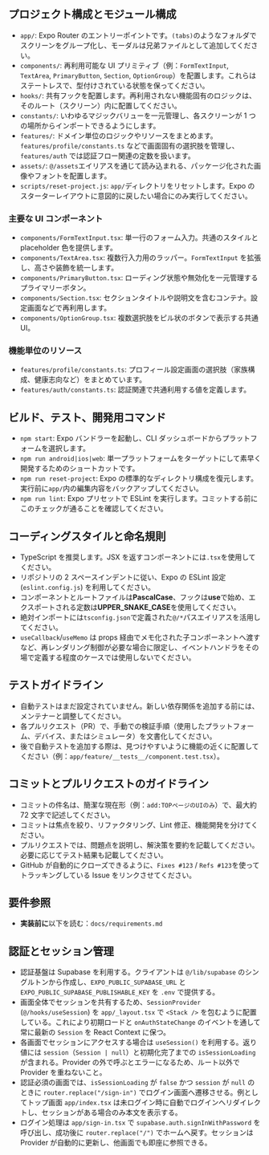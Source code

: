 ## プロジェクト構成とモジュール構成

- `app/`: Expo Router のエントリーポイントです。`(tabs)`のようなフォルダでスクリーンをグループ化し、モーダルは兄弟ファイルとして追加してください。
- `components/`: 再利用可能な UI プリミティブ（例：`FormTextInput`, `TextArea`, `PrimaryButton`, `Section`, `OptionGroup`）を配置します。これらはステートレスで、型付けされている状態を保ってください。
- `hooks/`: 共有フックを配置します。再利用されない機能固有のロジックは、そのルート（スクリーン）内に配置してください。
- `constants/`: いわゆるマジックバリューを一元管理し、各スクリーンが 1 つの場所からインポートできるようにします。
- `features/`: ドメイン単位のロジックやリソースをまとめます。`features/profile/constants.ts` などで画面固有の選択肢を管理し、`features/auth` では認証フロー関連の定数を扱います。
- `assets/`: `@/assets`エイリアスを通じて読み込まれる、パッケージ化された画像やフォントを配置します。
- `scripts/reset-project.js`: `app/`ディレクトリをリセットします。Expo のスターターレイアウトに意図的に戻したい場合にのみ実行してください。

### 主要な UI コンポーネント

- `components/FormTextInput.tsx`: 単一行のフォーム入力。共通のスタイルと placeholder 色を提供します。
- `components/TextArea.tsx`: 複数行入力用のラッパー。`FormTextInput` を拡張し、高さや装飾を統一します。
- `components/PrimaryButton.tsx`: ローディング状態や無効化を一元管理するプライマリーボタン。
- `components/Section.tsx`: セクションタイトルや説明文を含むコンテナ。設定画面などで再利用します。
- `components/OptionGroup.tsx`: 複数選択肢をピル状のボタンで表示する共通 UI。

### 機能単位のリソース

- `features/profile/constants.ts`: プロフィール設定画面の選択肢（家族構成、健康志向など）をまとめています。
- `features/auth/constants.ts`: 認証関連で共通利用する値を定義します。

## ビルド、テスト、開発用コマンド

- `npm start`: Expo バンドラーを起動し、CLI ダッシュボードからプラットフォームを選択します。
- `npm run android|ios|web`: 単一プラットフォームをターゲットにして素早く開発するためのショートカットです。
- `npm run reset-project`: Expo の標準的なディレクトリ構成を復元します。実行前に`app/`内の編集内容をバックアップしてください。
- `npm run lint`: Expo プリセットで ESLint を実行します。コミットする前にこのチェックが通ることを確認してください。

## コーディングスタイルと命名規則

- TypeScript を推奨します。JSX を返すコンポーネントには`.tsx`を使用してください。
- リポジトリの 2 スペースインデントに従い、Expo の ESLint 設定 (`eslint.config.js`) を利用してください。
- コンポーネントとルートファイルは**PascalCase**、フックは**use**で始め、エクスポートされる定数は**UPPER_SNAKE_CASE**を使用してください。
- 絶対インポートには`tsconfig.json`で定義された`@/*`パスエイリアスを活用してください。
- `useCallback`/`useMemo` は props 経由でメモ化された子コンポーネントへ渡すなど、再レンダリング制御が必要な場合に限定し、イベントハンドラをその場で定義する程度のケースでは使用しないでください。

## テストガイドライン

- 自動テストはまだ設定されていません。新しい依存関係を追加する前には、メンテナーと調整してください。
- 各プルリクエスト（PR）で、手動での検証手順（使用したプラットフォーム、デバイス、またはシミュレータ）を文書化してください。
- 後で自動テストを追加する際は、見つけやすいように機能の近くに配置してください（例：`app/feature/__tests__/component.test.tsx`）。

## コミットとプルリクエストのガイドライン

- コミットの件名は、簡潔な現在形（例：`add:TOPページのUIのみ`）で、最大約 72 文字で記述してください。
- コミットは焦点を絞り、リファクタリング、Lint 修正、機能開発を分けてください。
- プルリクエストでは、問題点を説明し、解決策を要約を記載してください。必要に応じてテスト結果も記載してください。
- GitHub が自動的にクローズできるように、`Fixes #123` / `Refs #123`を使ってトラッキングしている Issue をリンクさせてください。

## 要件参照

- **実装前に**以下を読む：`docs/requirements.md`

## 認証とセッション管理

- 認証基盤は Supabase を利用する。クライアントは `@/lib/supabase` のシングルトンから作成し、`EXPO_PUBLIC_SUPABASE_URL` と `EXPO_PUBLIC_SUPABASE_PUBLISHABLE_KEY` を `.env` で提供する。
- 画面全体でセッションを共有するため、`SessionProvider` (`@/hooks/useSession`) を `app/_layout.tsx` で `<Stack />` を包むように配置している。これにより初期ロードと `onAuthStateChange` のイベントを通して常に最新の `Session` を React Context に保つ。
- 各画面でセッションにアクセスする場合は `useSession()` を利用する。返り値には `session`（`Session | null`）と初期化完了までの `isSessionLoading` が含まれる。Provider の外で呼ぶとエラーになるため、ルート以外で Provider を重ねないこと。
- 認証必須の画面では、`isSessionLoading` が `false` かつ `session` が `null` のときに `router.replace("/sign-in")` でログイン画面へ遷移させる。例としてトップ画面 `app/index.tsx` は未ログイン時に自動でログインへリダイレクトし、セッションがある場合のみ本文を表示する。
- ログイン処理は `app/sign-in.tsx` で `supabase.auth.signInWithPassword` を呼び出し、成功後に `router.replace("/")` でホームへ戻す。セッションは Provider が自動的に更新し、他画面でも即座に参照できる。
